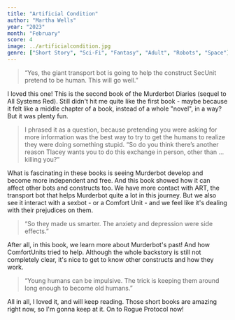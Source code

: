 ```yaml
---
title: "Artificial Condition"
author: "Martha Wells"
year: "2023"
month: "February"
score: 4
image: ../artificialcondition.jpg
genre: ["Short Story", "Sci-Fi", "Fantasy", "Adult", "Robots", "Space"]
---
```


> “Yes, the giant transport bot is going to help the construct SecUnit pretend to be human. This will go well.”

I loved this one! This is the second book of the Murderbot Diaries (sequel to All Systems Red). Still didn't hit me quite like the first book - maybe because it felt like a middle chapter of a book, instead of a whole "novel", in a way? But it was plenty fun.

> I phrased it as a question, because pretending you were asking for more information was the best way to try to get the humans to realize they were doing something stupid. “So do you think there’s another reason Tlacey wants you to do this exchange in person, other than … killing you?”

What is fascinating in these books is seeing Murderbot develop and become more independent and free. And this book showed how it can affect other bots and constructs too. We have more contact with ART, the transport bot that helps Murderbot quite a lot in this journey. But we also see it interact with a sexbot - or a Comfort Unit - and we feel like it's dealing with their prejudices on them.

> “So they made us smarter. The anxiety and depression were side effects.”

After all, in this book, we learn more about Murderbot's past! And how ComfortUnits tried to help. Although the whole backstory is still not completely clear, it's nice to get to know other constructs and how they work.

> “Young humans can be impulsive. The trick is keeping them around long enough to become old humans.”

All in all, I loved it, and will keep reading. Those short books are amazing right now, so I'm gonna keep at it. On to Rogue Protocol now!
